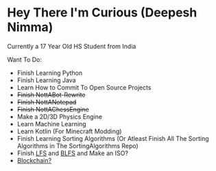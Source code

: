 # Hey There I'm Curious (Deepesh Nimma)


Currently a 17 Year Old HS Student from India

Want To Do:
* Finish Learning Python
* Finish Learning Java
* Learn How to Commit To Open Source Projects
* ~~Finish NottABot-Rewrite~~
* ~~Finish NottANotepad~~
* ~~Finish NottAChessEngine~~
* Make a 2D/3D Physics Engine
* Learn Machine Learning
* Learn Kotlin (For Minecraft Modding)
* Finish Learning Sorting Algorithms (Or Atleast Finish All The Sorting Algorithms in The SortingAlgorithms Repo)
* Finish [LFS](https://linuxfromscratch.org/) and [BLFS](https://linuxfromscratch.org/blfs/) and Make an ISO?
* [Blockchain?](https://medium.com/crypto-currently/lets-build-the-tiniest-blockchain-e70965a248b)
